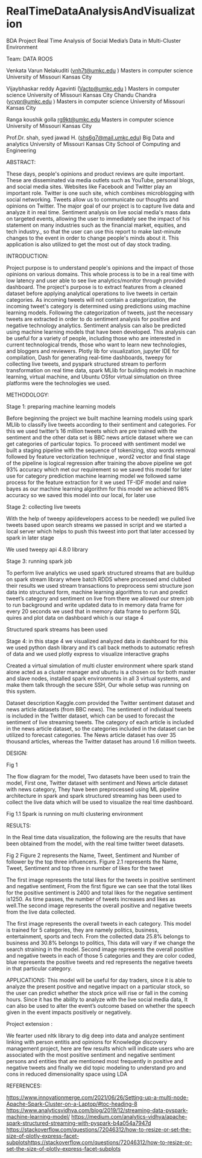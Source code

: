 # RealTimeDataAnalysisAndVisualization
BDA Project
  Real Time Analysis of Social Media’s Data in 
Multi-Cluster Environment










Team: DATA ROOS



Venkata Varun Nelakuditi
(vnh7t@umkc.edu )
Masters in computer science
University of Missouri Kansas City

Vijaybhaskar reddy Agavinti
(Vactp@umkc.edu )
Masters in computer science
University of Missouri Kansas City
Chandu Chandra
(vcypr@umkc.edu )
Masters in computer science
University of Missouri Kansas City

Ranga koushik golla
rg9kt@umkc.edu 
Masters in computer science
University of Missouri Kansas City



Prof.Dr. shah, syed jawad H.
       (shs6g7@mail.umkc.edu)
  Big Data and analytics 
                    University of Missouri Kansas City
                          School of Computing and Engineering 




ABSTRACT:

These days, people's opinions and product reviews are quite important. These are disseminated via media outlets such as YouTube, personal blogs, and social media sites. Websites like Facebook and Twitter play an important role. Twitter is one such site, which combines microblogging with social networking. Tweets allow us to communicate our thoughts and opinions on Twitter. The major goal of our project is to capture live data and analyze it in real time. Sentiment analysis on live social media's mass data on targeted events, allowing the user to immediately see the impact of his statement on many industries such as the financial market, equities, and tech industry., so that the user can use this report to make last-minute changes to the event in order to change people's minds about it. This application is also utilized to get the most out of day stock trading.

INTRODUCTION:

Project purpose is to understand people's opinions and the impact of those opinions on various domains. This whole process is to be in a real time with low latency and user able to see live analytics/monitor through provided dashboard. The project's purpose is to extract features from a cleaned dataset before applying analytical operations to live tweets in certain categories. As incoming tweets will not contain a categorization, the incoming tweet's category is determined using predictions using machine learning models. Following the categorization of tweets, just the necessary tweets are extracted in order to do sentiment analysis for positive and negative technology analytics. Sentiment analysis can also be predicted using machine learning models that have been developed. This analysis can be useful for a variety of people, including those who are interested in current technological trends, those who want to learn new technologies, and bloggers and reviewers.
Plotly lib for visualization, jupyter IDE for compilation, Dash for generating real-time dashboards, tweepy for collecting live tweets, and pyspark structured stream to perform transformation on real time data, spark MLlib for building models in machine learning, virtual machine, and Ubuntu OSfor virtual simulation on three platforms were the technologies we used.

METHODOLOGY:

Stage 1: preparing machine learning models

Before beginning the project we built machine learning models using spark MLlib to classify live tweets according to their sentiment and categories. For this we used twitter’s 16 million tweets which are pre trained with the sentiment and the other data set is BBC news article dataset where we can get categories of particular topics. 
To proceed with sentiment model we built a staging pipeline with the sequence of tokenizing, stop words removal followed by feature vectorization technique , word2 vector and final stage of the pipeline is logical regression after training the above pipeline we got 93% accuracy which met our requirement so we saved this model for later use for category prediction machine learning model we followed same process for the feature extraction for it we used TF-IDF model and naive bayes as our machine learning algorithm for this model we achieved 98% accuracy so we saved this model into our local, for later use

Stage 2: collecting live tweets

With the help of tweepy api(developers access to be needed) we pulled live tweets based upon search streams we passed in script and we started a local server which helps to push this tweest into port that later accessed by spark in later stage

We used tweepy api 4.8.0 library 

Stage 3: running spark job

To perform live analytics we used spark structured streams that are buildup on spark stream library where batch RDDS where processed amd clubbed their results we used stream transactions to preprocess semi structure json data into structured form, machine learning algorithms to run and predict tweet’s category and sentiment on live from there we allowed our strem job to run background and write updated data to in memory data frame for every 20 seconds we used that in memory data frame to perform SQL quires and plot data on dashboard which is our stage 4

Structured spark streams has been used 

Stage 4: in this stage 4 we visualized analyzed data in dashboard for this we used python dash library and it’s call back methods to automatic refresh of data and we used plotly express to visualize interactive graphs 

Created a virtual simulation  of multi cluster environment where spark stand alone acted as a cluster manager and ubuntu is a chosen os for both master and slave nodes, installed spark environments in all 3 virtual systems, and make them talk through the secure SSH, Our whole setup was running on this system.

Dataset description
Kaggle.com provided the Twitter sentiment dataset and news article datasets (from BBC news). The sentiment of individual tweets is included in the Twitter dataset, which can be used to forecast the sentiment of live streaming tweets. The category of each article is included in the news article dataset, so the categories included in the dataset can be utilized to forecast categories. The News article dataset has over 35 thousand articles, whereas the Twitter dataset has around 1.6 million tweets.

























DESIGN:






Fig 1

The flow diagram for the model, Two datasets have been used to train the model, First one, Twitter dataset with sentiment and News article dataset with news category, They have been preprocessed using ML pipeline architecture in spark and spark structured streaming has been used to collect the live data  which will be used to visualize the real time dashboard.





Fig 1.1
Spark is running on multi clustering environment




















RESULTS: 

In the Real time data visualization, the following are the results that have been obtained from the model, with the real time twitter tweet datasets.


Fig 2
Figure 2 represents the Name, Tweet, Sentiment and Number of follower by the top three influencers.
Figure 2.1 represents the Name, Tweet, Sentiment and top three in number of likes for the tweet 


The first image represents the total likes for the tweets in positive sentiment and negative sentiment, From the first figure we can see that the total likes for the positive sentiment is 2400 and total likes for the negative sentiment is1250. As time passes, the number of tweets increases and likes as well.The second image represents the overall positive and negative tweets from the live data collected.


The first image represents the overall tweets in each category. This model is trained for 5 categories, they are namely politics, business, entertainment, sports and tech. From the collected data 25.8% belongs to business and 30.8% belongs to politics, This data will vary if we change the search straining in the model.
Second image represents the overall positive and negative tweets in each of those 5 categories and they are color coded, blue represents the positive tweets and red represents the negative tweets in that particular category.







APPLICATIONS:
This model will be useful for day traders, since it is able to analyze the present positive and negative impact on a particular stock, so  the user can predict whether the stock price will rise or fall in the coming hours.
Since it has the ability to analyze with the live social media data, It can also be used to alter the event’s outcome based on whether the speech given in the event impacts positively or negatively.

Project extension :

We fearter used nltk library to dig deep into data and analyze sentiment linking with person entitis and opinions for Knowledge discovery management project, here are few results which will indicate users who are associated with the most positive sentiment and negative sentiment persons and entities that are mentioned most frequently  in positive and negative tweets  and finally we did topic modeling to understand pro and cons in reduced dimensionality space using LDA



REFERENCES:

https://www.innovationmerge.com/2021/06/26/Setting-up-a-multi-node-Apache-Spark-Cluster-on-a-Laptop/#toc-heading-8
https://www.analyticsvidhya.com/blog/2019/12/streaming-data-pyspark-machine-learning-model/
https://medium.com/analytics-vidhya/apache-spark-structured-streaming-with-pyspark-b4a054a7947d
https://stackoverflow.com/questions/72046312/how-to-resize-or-set-the-size-of-plotly-express-facet-subplotshttps://stackoverflow.com/questions/72046312/how-to-resize-or-set-the-size-of-plotly-express-facet-subplots 


